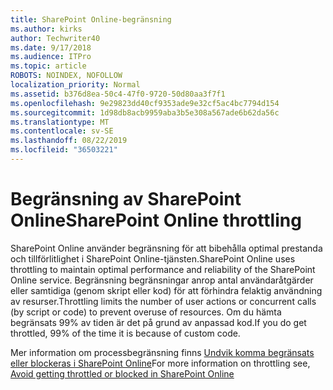 ```yaml
---
title: SharePoint Online-begränsning
ms.author: kirks
author: Techwriter40
ms.date: 9/17/2018
ms.audience: ITPro
ms.topic: article
ROBOTS: NOINDEX, NOFOLLOW
localization_priority: Normal
ms.assetid: b376d8ea-50c4-47f0-9720-50d80aa3f7f1
ms.openlocfilehash: 9e29823dd40cf9353ade9e32cf5ac4bc7794d154
ms.sourcegitcommit: 1d98db8acb9959aba3b5e308a567ade6b62da56c
ms.translationtype: MT
ms.contentlocale: sv-SE
ms.lasthandoff: 08/22/2019
ms.locfileid: "36503221"
---
```

# <a name="sharepoint-online-throttling"></a><span data-ttu-id="201b6-102">Begränsning av SharePoint Online</span><span class="sxs-lookup"><span data-stu-id="201b6-102">SharePoint Online throttling</span></span>

<span data-ttu-id="201b6-103">SharePoint Online använder begränsning för att bibehålla optimal prestanda och tillförlitlighet i SharePoint Online-tjänsten.</span><span class="sxs-lookup"><span data-stu-id="201b6-103">SharePoint Online uses throttling to maintain optimal performance and reliability of the SharePoint Online service.</span></span> <span data-ttu-id="201b6-104">Begränsning begränsningar anrop antal användaråtgärder eller samtidiga (genom skript eller kod) för att förhindra felaktig användning av resurser.</span><span class="sxs-lookup"><span data-stu-id="201b6-104">Throttling limits the number of user actions or concurrent calls (by script or code) to prevent overuse of resources.</span></span> <span data-ttu-id="201b6-105">Om du hämta begränsats 99% av tiden är det på grund av anpassad kod.</span><span class="sxs-lookup"><span data-stu-id="201b6-105">If you do get throttled, 99% of the time it is because of custom code.</span></span>
  
<span data-ttu-id="201b6-106">Mer information om processbegränsning finns [Undvik komma begränsats eller blockeras i SharePoint Online](https://go.microsoft.com/fwlink/?linkid=2022019)</span><span class="sxs-lookup"><span data-stu-id="201b6-106">For more information on throttling see, [Avoid getting throttled or blocked in SharePoint Online](https://go.microsoft.com/fwlink/?linkid=2022019)</span></span>
  

